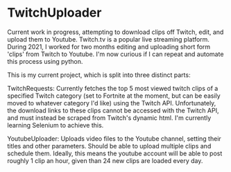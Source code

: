 # TwitchUploader
Current work in progress, attempting to download clips off Twitch, edit, and upload them to Youtube.
Twitch.tv is a popular live streaming platform. During 2021, I worked for two months editing and uploading short form 'clips' from Twitch to Youtube. I'm now curious if I can repeat and automate this process using python.

This is my current project, which is split into three distinct parts:

TwitchRequests: Currently fetches the top 5 most viewed twitch clips of a specified Twitch category (set to Fortnite at the moment, but can be easily moved to whatever category I'd like) using the Twitch API.
Unfortunately, the download links to these clips cannot be accessed with the Twitch API, and must instead be scraped from Twitch's dynamic html. I'm currently learning Selenium to achieve this.

YoutubeUploader: Uploads video files to the Youtube channel, setting their titles and other parameters. Should be able to upload multiple clips and schedule them. Ideally, this means the youtube account will be able to post roughly 1 clip an hour, given than 24 new clips are loaded every day.
